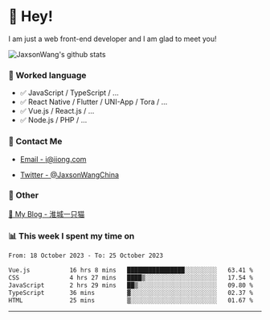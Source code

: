 # 👋 Hey!

I am just a web front-end developer and I am glad to meet you!

![JaxsonWang's github stats](https://github-readme-stats.vercel.app/api?username=JaxsonWang&&show_icons=true&&title_color=1abc9c&&icon_color=1abc9c)


### 📝 Worked language

- ✅ JavaScript / TypeScript / ...
- ✅ React Native / Flutter / UNI-App / Tora / ...
- ✅ Vue.js / React.js / ...
- ✅ Node.js / PHP / ...

### 📮 Contact Me

- [Email - i@iiong.com](mailto:i@iiong.com)

- [Twitter - @JaxsonWangChina](https://twitter.com/JaxsonWangChina)

### 🤪 Other

[📌 My Blog - 淮城一只猫](https://iiong.com)

### 📊 This week I spent my time on

<!--START_SECTION:waka-->

```txt
From: 18 October 2023 - To: 25 October 2023

Vue.js           16 hrs 8 mins   ████████████████░░░░░░░░░   63.41 %
CSS              4 hrs 27 mins   ████▒░░░░░░░░░░░░░░░░░░░░   17.54 %
JavaScript       2 hrs 29 mins   ██▒░░░░░░░░░░░░░░░░░░░░░░   09.80 %
TypeScript       36 mins         ▓░░░░░░░░░░░░░░░░░░░░░░░░   02.37 %
HTML             25 mins         ▒░░░░░░░░░░░░░░░░░░░░░░░░   01.67 %
```

<!--END_SECTION:waka-->

---

